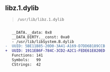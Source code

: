 ## libz.1.dylib

> `/usr/lib/libz.1.dylib`

```diff

   __DATA.__data: 0x8
   __DATA_DIRTY.__const: 0xa0
   - /usr/lib/libSystem.B.dylib
-  UUID: 5BE11B85-20D0-3A41-A169-D7DD6B189CCB
+  UUID: 1911EB6F-784C-3CD2-A2C1-FEDE61E820ED
   Functions: 141
   Symbols:   99
   CStrings:  42

```
